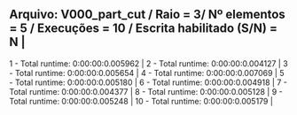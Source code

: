 Arquivo: V000_part_cut / Raio = 3/ Nº elementos = 5 / Execuções = 10 / Escrita habilitado (S/N) = N |
-----------------------------------------------------------------------------------
 1 - Total runtime: 0:00:00:0.005962 |
 2 - Total runtime: 0:00:00:0.004127 |
 3 - Total runtime: 0:00:00:0.005654 |
 4 - Total runtime: 0:00:00:0.007069 |
 5 - Total runtime: 0:00:00:0.005180 |
 6 - Total runtime: 0:00:00:0.004918 |
 7 - Total runtime: 0:00:00:0.004377 |
 8 - Total runtime: 0:00:00:0.005128 |
 9 - Total runtime: 0:00:00:0.005248 |
 10 - Total runtime: 0:00:00:0.005179 |
